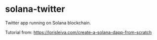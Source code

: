 # solana-twitter

Twitter app running on Solana blockchain.

Tutorial from: https://lorisleiva.com/create-a-solana-dapp-from-scratch
